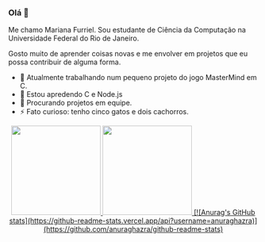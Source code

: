 ### Olá 👋
Me chamo Mariana Furriel.
Sou estudante de Ciência da Computação na Universidade Federal do Rio de Janeiro.

Gosto muito de aprender coisas novas e me envolver em projetos que eu possa contribuir de alguma forma.

- 🔭 Atualmente trabalhando num pequeno projeto do jogo MasterMind em C.
- 🌱 Estou apredendo C e Node.js
- 🤔 Procurando projetos em equipe.
- ⚡ Fato curioso: tenho cinco gatos e dois cachorros.

<div align="center">
  <a href="https://github.com/MarianaFurriel">
  <img height="180em" src="https://github-readme-stats.vercel.app/api?username=MarianaFurriel&show_icons=true&theme=dark&include_all_commits=true&count_private=true"/>
  <img height="180em" src="https://github-readme-stats.vercel.app/api/top-langs/?username=MarianaFurriel&layout=compact&langs_count=7&theme=dark"/>
    [![Anurag's GitHub stats](https://github-readme-stats.vercel.app/api?username=anuraghazra)](https://github.com/anuraghazra/github-readme-stats)

